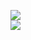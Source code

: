 [![](https://img.shields.io/badge/Made%20With-Github%20Spray-lightgrey.svg?style=for-the-badge&logo=github)](https://github.com/Annihil/github-spray#4097)  
[![](https://i.imgur.com/2DrTn0Z.gif)](https://github.com/Annihil/github-spray)